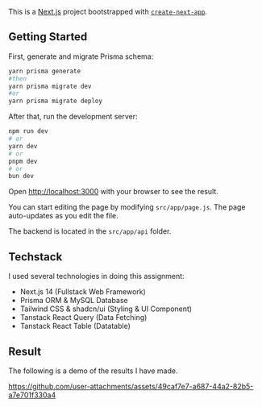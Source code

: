 This is a [Next.js](https://nextjs.org/) project bootstrapped with [`create-next-app`](https://github.com/vercel/next.js/tree/canary/packages/create-next-app).

## Getting Started

First, generate and migrate Prisma schema:
```bash
yarn prisma generate
#then
yarn prisma migrate dev
#or
yarn prisma migrate deploy
```

After that, run the development server:

```bash
npm run dev
# or
yarn dev
# or
pnpm dev
# or
bun dev
```

Open [http://localhost:3000](http://localhost:3000) with your browser to see the result.

You can start editing the page by modifying `src/app/page.js`. The page auto-updates as you edit the file.

The backend is located in the `src/app/api` folder.

## Techstack

I used several technologies in doing this assignment:
- Next.js 14 (Fullstack Web Framework)
- Prisma ORM & MySQL Database
- Tailwind CSS & shadcn/ui (Styling & UI Component)
- Tanstack React Query (Data Fetching)
- Tanstack React Table (Datatable)

## Result

The following is a demo of the results I have made.

https://github.com/user-attachments/assets/49caf7e7-a687-44a2-82b5-a7e701f330a4





